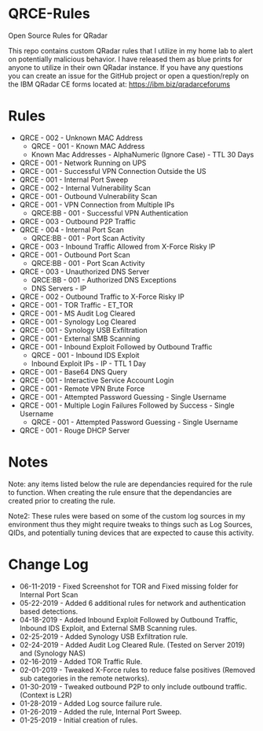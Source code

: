 # QRCE-Rules
Open Source Rules for QRadar

This repo contains custom QRadar rules that I utilize in my home lab to alert on potentially malicious behavior. I have released them as blue prints for anyone to utilize in their own QRadar instance. If you have any questions you can create an issue for the GitHub project or open a question/reply on the IBM QRadar CE forms located at: https://ibm.biz/qradarceforums

# Rules
- QRCE - 002 - Unknown MAC Address
  - QRCE - 001 - Known MAC Address
  - Known Mac Addresses - AlphaNumeric (Ignore Case) - TTL 30 Days
- QRCE - 001 - Network Running on UPS
- QRCE - 001 - Successful VPN Connection Outside the US
- QRCE - 001 - Internal Port Sweep
- QRCE - 002 - Internal Vulnerability Scan
- QRCE - 001 - Outbound Vulnerability Scan
- QRCE - 001 - VPN Connection from Multiple IPs
  - QRCE:BB - 001 - Successful VPN Authentication
- QRCE - 003 - Outbound P2P Traffic
- QRCE - 004 - Internal Port Scan
  - QRCE:BB - 001 - Port Scan Activity
- QRCE - 003 - Inbound Traffic Allowed from X-Force Risky IP
- QRCE - 001 - Outbound Port Scan
  - QRCE:BB - 001 - Port Scan Activity
- QRCE - 003 - Unauthorized DNS Server
  - QRCE:BB - 001 - Authorized DNS Exceptions
  - DNS Servers - IP
- QRCE - 002 - Outbound Traffic to X-Force Risky IP
- QRCE - 001 - TOR Traffic - ET_TOR
- QRCE - 001 - MS Audit Log Cleared
- QRCE - 001 - Synology Log Cleared
- QRCE - 001 - Synology USB Exfiltration
- QRCE - 001 - External SMB Scanning
- QRCE - 001 - Inbound Exploit Followed by Outbound Traffic
  - QRCE - 001 - Inbound IDS Exploit
  - Inbound Exploit IPs - IP - TTL 1 Day
- QRCE - 001 - Base64 DNS Query
- QRCE - 001 - Interactive Service Account Login
- QRCE - 001 - Remote VPN Brute Force
- QRCE - 001 - Attempted Password Guessing - Single Username
- QRCE - 001 - Multiple Login Failures Followed by Success - Single Username
  - QRCE - 001 - Attempted Password Guessing - Single Username
- QRCE - 001 - Rouge DHCP Server

# Notes
Note: any items listed below the rule are dependancies required for the rule to function. When creating the rule ensure that the dependancies are created prior to creating the rule.

Note2: These rules were based on some of the custom log sources in my environment thus they might require tweaks to things such as Log Sources, QIDs, and potentially tuning devices that are expected to cause this activity.

# Change Log
  - 06-11-2019 - Fixed Screenshot for TOR and Fixed missing folder for Internal Port Scan
  - 05-22-2019 - Added 6 additional rules for network and authentication based detections.
  - 04-18-2019 - Added Inbound Exploit Followed by Outbound Traffic, Inbound IDS Exploit, and External SMB Scanning rules.
  - 02-25-2019 - Added Synology USB Exfiltration rule.
  - 02-24-2019 - Added Audit Log Cleared Rule. (Tested on Server 2019) and (Synology NAS)
  - 02-16-2019 - Added TOR Traffic Rule.
  - 02-01-2019 - Tweaked X-Force rules to reduce false positives (Removed sub categories in the remote networks).
  - 01-30-2019 - Tweaked outbound P2P to only include outbound traffic. (Context is L2R)
  - 01-28-2019 - Added Log source failure rule.
  - 01-26-2019 - Added the rule, Internal Port Sweep.
  - 01-25-2019 - Initial creation of rules.
